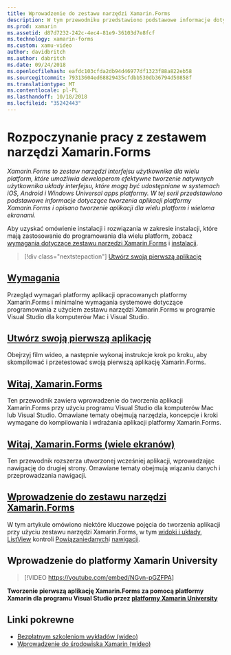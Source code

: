 ```yaml
---
title: Wprowadzenie do zestawu narzędzi Xamarin.Forms
description: W tym przewodniku przedstawiono podstawowe informacje dotyczące tworzenia aplikacji platformy Xamarin.Forms oraz opisano tworzenie aplikacji dla wielu platform i wieloma ekranami.
ms.prod: xamarin
ms.assetid: d87d7232-242c-4ec4-81e9-36103d7e8fcf
ms.technology: xamarin-forms
ms.custom: xamu-video
author: davidbritch
ms.author: dabritch
ms.date: 09/24/2018
ms.openlocfilehash: eafdc103cfda2db94d46977df1323f88a822eb58
ms.sourcegitcommit: 79313604ed68829435cfdbb530db36794d50858f
ms.translationtype: MT
ms.contentlocale: pl-PL
ms.lasthandoff: 10/18/2018
ms.locfileid: "35242443"
---
```

# <a name="get-started-with-xamarinforms"></a>Rozpoczynanie pracy z zestawem narzędzi Xamarin.Forms

_Xamarin.Forms to zestaw narzędzi interfejsu użytkownika dla wielu platform, które umożliwia deweloperom efektywne tworzenie natywnych użytkownika układy interfejsu, które mogą być udostępniane w systemach iOS, Android i Windows Universal apps platformy. W tej serii przedstawiono podstawowe informacje dotyczące tworzenia aplikacji platformy Xamarin.Forms i opisano tworzenie aplikacji dla wielu platform i wieloma ekranami._

Aby uzyskać omówienie instalacji i rozwiązania w zakresie instalacji, które mają zastosowanie do programowania dla wielu platform, zobacz [wymagania dotyczące zestawu narzędzi Xamarin.Forms](installation.md) i [instalacji](~/cross-platform/get-started/installation/index.md).

> [!div class="nextstepaction"]
> [Utwórz swoją pierwszą aplikację](~/xamarin-forms/get-started/first-app/index.md)

## <a name="requirementsinstallationmd"></a>[Wymagania](installation.md)

Przegląd wymagań platformy aplikacji opracowanych platformy Xamarin.Forms i minimalne wymagania systemowe dotyczące programowania z użyciem zestawu narzędzi Xamarin.Forms w programie Visual Studio dla komputerów Mac i Visual Studio.

## <a name="build-your-first-appfirst-appindexmd"></a>[Utwórz swoją pierwszą aplikację](first-app/index.md)

Obejrzyj film wideo, a następnie wykonaj instrukcje krok po kroku, aby skompilować i przetestować swoją pierwszą aplikację Xamarin.Forms.

## <a name="hello-xamarinformshello-xamarin-formsindexmd"></a>[Witaj, Xamarin.Forms](hello-xamarin-forms/index.md)

Ten przewodnik zawiera wprowadzenie do tworzenia aplikacji Xamarin.Forms przy użyciu programu Visual Studio dla komputerów Mac lub Visual Studio. Omawiane tematy obejmują narzędzia, koncepcje i kroki wymagane do kompilowania i wdrażania aplikacji platformy Xamarin.Forms.

## <a name="hello-xamarinforms-multiscreenhello-xamarin-forms-multiscreenindexmd"></a>[Witaj, Xamarin.Forms (wiele ekranów)](hello-xamarin-forms-multiscreen/index.md)

Ten przewodnik rozszerza utworzonej wcześniej aplikacji, wprowadzając nawigację do drugiej strony. Omawiane tematy obejmują wiązaniu danych i przeprowadzania nawigacji.

## <a name="introduction-to-xamarinformsintroduction-to-xamarin-formsmd"></a>[Wprowadzenie do zestawu narzędzi Xamarin.Forms](introduction-to-xamarin-forms.md)

W tym artykule omówiono niektóre kluczowe pojęcia do tworzenia aplikacji przy użyciu zestawu narzędzi Xamarin.Forms, w tym [widoki i układy](~/xamarin-forms/get-started/introduction-to-xamarin-forms.md#user-interface), [ListView](~/xamarin-forms/get-started/introduction-to-xamarin-forms.md#lists-in-xamarinforms) kontroli [Powiązaniedanych](~/xamarin-forms/get-started/introduction-to-xamarin-forms.md#data-binding)i [nawigacji](~/xamarin-forms/get-started/introduction-to-xamarin-forms.md#navigation).

## <a name="get-started-with-xamarin-university"></a>Wprowadzenie do platformy Xamarin University

> [!VIDEO https://youtube.com/embed/NGvn-pGZFPA]

**Tworzenie pierwszą aplikację Xamarin.Forms za pomocą platformy Xamarin dla programu Visual Studio przez [platformy Xamarin University](https://university.xamarin.com)**

## <a name="related-links"></a>Linki pokrewne

- [Bezpłatnym szkoleniom wykładów (wideo)](https://university.xamarin.com/self-guided)
- [Wprowadzenie do środowiska Xamarin (wideo)](https://developer.xamarin.com/videos/)


